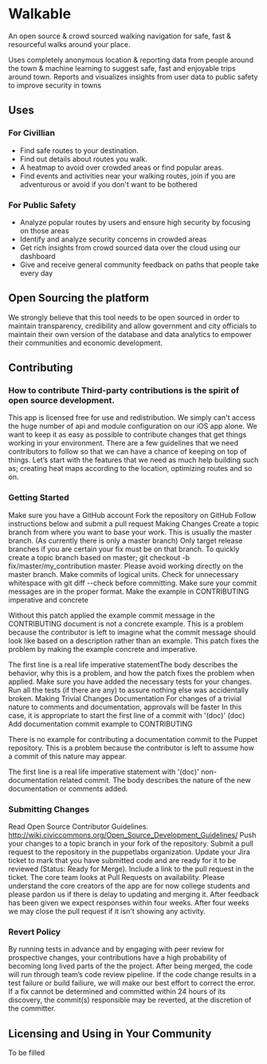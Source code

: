 # Walkable 
An open source & crowd sourced walking navigation for safe, fast & resourceful walks around your place.

Uses completely anonymous location & reporting data from people around the town & machine learning to suggest safe, fast and enjoyable trips around town.
Reports and visualizes insights from user data to public safety to improve security in towns

## Uses

### For Civillian
- Find safe routes to your destination.
- Find out details about routes you walk.
- A heatmap to avoid over crowded areas or find popular areas.
- Find events and activities near your walking routes, join if you are adventurous or avoid if you don't want to be bothered

### For Public Safety
- Analyze popular routes by users and ensure high security by focusing on those areas
- Identify and analyze security concerns in crowded areas
- Get rich insights from crowd sourced data over the cloud using our dashboard
- Give and receive general community feedback on paths that people take every day

## Open Sourcing the platform
We strongly believe that this tool needs to be open sourced in order to maintain transparency, credibility and allow government and city officials to maintain their own version of the database and data analytics to empower their communities and economic development.

## Contributing
### How to contribute Third-party contributions is the spirit of open source development.
This app is licensed free for use and redistribution. We simply can't access the huge number of api and module configuration on our iOS app alone. We want to keep it as easy as possible to contribute changes that get things working in your environment. There are a few guidelines that we need contributors to follow so that we can have a chance of keeping on top of things. Let’s start with the features that we need as much help building such as; creating heat maps according to the location, optimizing routes and so on. 

### Getting Started
Make sure you have a GitHub account Fork the repository on GitHub Follow instructions below and submit a pull request Making Changes Create a topic branch from where you want to base your work. This is usually the master branch. (As currently there is only a master branch) Only target release branches if you are certain your fix must be on that branch. To quickly create a topic branch based on master; git checkout -b fix/master/my_contribution master. Please avoid working directly on the master branch. Make commits of logical units. Check for unnecessary whitespace with git diff --check before committing. Make sure your commit messages are in the proper format. Make the example in CONTRIBUTING imperative and concrete

Without this patch applied the example commit message in the CONTRIBUTING
document is not a concrete example.  This is a problem because the
contributor is left to imagine what the commit message should look like
based on a description rather than an example.  This patch fixes the
problem by making the example concrete and imperative.

The first line is a real life imperative statementThe body describes the behavior, 
why this is a problem, and how the patch fixes the problem when applied.
Make sure you have added the necessary tests for your changes. Run all the tests (if there are any) to assure nothing else was accidentally broken. Making Trivial Changes Documentation For changes of a trivial nature to comments and documentation, approvals will be faster In this case, it is appropriate to start the first line of a commit with '(doc)' (doc) Add documentation commit example to CONTRIBUTING

There is no example for contributing a documentation commit
to the Puppet repository. This is a problem because the contributor
is left to assume how a commit of this nature may appear.

The first line is a real life imperative statement with '(doc)'
non-documentation related commit. The body describes the nature of
the new documentation or comments added.
### Submitting Changes

Read Open Source Contributor Guidelines. http://wiki.civiccommons.org/Open_Source_Development_Guidelines/
Push your changes to a topic branch in your fork of the repository.
Submit a pull request to the repository in the puppetlabs organization.
Update your Jira ticket to mark that you have submitted code and are ready for it to be reviewed (Status: Ready for Merge).
Include a link to the pull request in the ticket.
The core team looks at Pull Requests on availability. Please understand the core creators of the app are for now college students and please pardon us if there is delay to updating and merging it.
After feedback has been given we expect responses within four weeks. After four weeks we may close the pull request if it isn't showing any activity.
### Revert Policy

By running tests in advance and by engaging with peer review for prospective changes, your contributions have a high probability of becoming long lived parts of the the project. After being merged, the code will run through team’s code review pipeline.
If the code change results in a test failure or build failiure, we will make our best effort to correct the error. If a fix cannot be determined and committed within 24 hours of its discovery, the commit(s) responsible may be reverted, at the discretion of the committer.

## Licensing and Using in Your Community
To be filled
